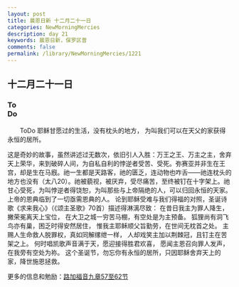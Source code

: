 ```yaml
---
layout: post
title: 晨恩日新 十二月二十一日
categories: NewMorningMercies
description: day 21
keywords: 晨恩日新，保罗区普
comments: false
permalink: /library/NewMorningMercies/1221
---
```


## 十二月二十一日

### To <br> Do

&emsp;&emsp;ToDo
耶稣甘愿过的生活，没有枕头的地方，
为叫我们可以在天父的家获得永恒的居所。
 
这是奇妙的故事，虽然讲述过无数次，依旧引人入胜：万王之王、万主之主，舍弃天上荣华，来到破碎人间，为自私自利的悖逆者受苦、受死。弥赛亚并非生在王宫，却是生在马廐。祂一生都是天路客，祂的匮乏，连动物也咋舌——祂连枕头的地方也没有（太八20）。祂被藐视，被厌弃，受尽痛苦，至终被钉在十字架上。祂甘心受死，为叫悖逆者得饶恕，为叫那些与上帝隔绝的人，可以归回永恒的天家。上帝的恩典临到了一切亟需恩典的人。
论到耶稣受难与我们得福的对照，圣诞诗歌《求来我心》（《颂主圣歌》70首）描述得淋漓尽致：
在昔日我主为罪人降生，撇荣冕离天上宝位，
在大卫之城一穷苦马棚，有空处是为主预备。
狐狸尚有洞飞鸟亦有巢，困乏时得安然居住，
惟我主耶稣顺父旨勤劳，在世间无枕首之处。
主赐人生命救人脱罪权，真如同解缧绁一样，
人却戏笑主加以荆棘冠，且钉主在苦架之上。
何时唱凯歌声音满于天，愿迎接得胜君欢喜，
愿闻主恩召向罪人发声，在我旁有空处为祢。
这个圣诞节，勿忘你有永恒的居所，只因耶稣舍弃天上的家，降世施恩拯救。

更多的信息和勉励：[路加福音九章57至62节]()
